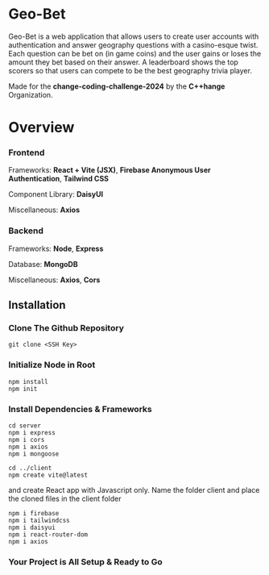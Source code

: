 # Geo-Bet

Geo-Bet is a web application that allows users to create user accounts with authentication and answer geography questions with a casino-esque twist. Each question can be bet on (in game coins) and the user gains or loses the amount they bet based on their answer. A leaderboard shows the top scorers so that users can compete to be the best geography trivia player. 

Made for the **change-coding-challenge-2024** by the **C++hange** Organization.

# Overview 

### Frontend
Frameworks: **React + Vite (JSX)**, **Firebase Anonymous User Authentication**, **Tailwind CSS**

Component Library: **DaisyUI**

Miscellaneous: **Axios**

### Backend
Frameworks: **Node**, **Express**

Database: **MongoDB**

Miscellaneous: **Axios**, **Cors**

## Installation

### Clone The Github Repository
```
git clone <SSH Key>
```

### Initialize Node in Root
```
npm install
npm init
```

### Install Dependencies & Frameworks

```
cd server
npm i express
npm i cors
npm i axios
npm i mongoose
```

```
cd ../client
npm create vite@latest
```
and create React app with Javascript only. Name the folder client and place the cloned files in the client folder

```
npm i firebase
npm i tailwindcss
npm i daisyui
npm i react-router-dom
npm i axios
```

### Your Project is All Setup & Ready to Go